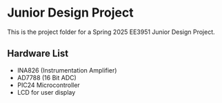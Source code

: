 # Junior Design Project

This is the project folder for a Spring 2025 EE3951 Junior Design Project.

## Hardware List

- INA826 (Instrumentation Amplifier)
- AD7788 (16 Bit ADC)
- PIC24 Microcontroller
- LCD for user display
